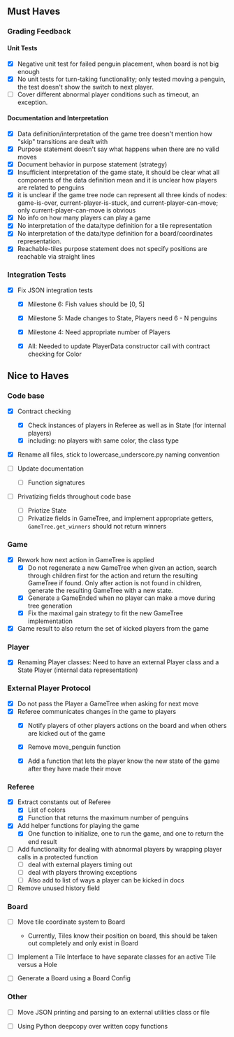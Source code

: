 ## Must Haves
### Grading Feedback

#### Unit Tests
- [X] Negative unit test for failed penguin placement, when board is not big enough
- [X] No unit tests for turn-taking functionality; only tested moving a penguin, the test doesn't show the switch to next player.  
- [ ] Cover different abnormal player conditions such as timeout, an exception. 

#### Documentation and Interpretation
- [X] Data definition/interpretation of the game tree doesn't mention how "skip" transitions are dealt with  
- [X] Purpose statement doesn't say what happens when there are no valid moves    
- [X] Document behavior in purpose statement (strategy) 
- [X] Insufficient interpretation of the game state, it should be clear what all components of the data definition mean and it is unclear how players are related to penguins  
- [X] it is unclear if the game tree node can represent all three kinds of nodes: game-is-over, current-player-is-stuck, and current-player-can-move; only current-player-can-move is obvious  
- [X] No info on how many players can play a game  
- [X] No interpretation of the data/type definition for a tile representation  
- [X] No interpretation of the data/type definition for a board/coordinates representation.  
- [X] Reachable-tiles purpose statement does not specify positions are reachable via straight lines  

### Integration Tests
- [X] Fix JSON integration tests  
  - [X] Milestone 6: Fish values should be [0, 5]
  - [X] Milestone 5: Made changes to State, Players need 6 - N penguins
  - [X] Milestone 4: Need appropriate number of Players
  - [X] All: Needed to update PlayerData constructor call with contract checking for Color


## Nice to Haves
### Code base
- [X] Contract checking  
  - [X] Check instances of players in Referee as well as in State (for internal players)
  - [X] including: no players with same color, the class type

- [X] Rename all files, stick to lowercase_underscore.py naming convention  

- [ ] Update documentation  
  - [ ] Function signatures

- [ ] Privatizing fields throughout code base
  - [ ] Priotize State
  - [ ] Privatize fields in GameTree, and implement appropriate getters, `GameTree.get_winners` should not return winners  

### Game
- [X] Rework how next action in GameTree is applied
  - [X] Do not regenerate a new GameTree when given an action, search through children first for the action and return the resulting GameTree if found. Only after action is not found in children, generate the resulting GameTree with a new state.
  - [X] Generate a GameEnded when no player can make a move during tree generation
  - [X] Fix the maximal gain strategy to fit the new GameTree implementation

- [X] Game result to also return the set of kicked players from the game

### Player
- [X] Renaming Player classes: Need to have an external Player class and a State Player (internal data representation)
### External Player Protocol
- [X] Do not pass the Player a GameTree when asking for next move
- [X] Referee communicates changes in the game to players  
  - [X] Notify players of other players actions on the board and when others are kicked out of the game
  - [X] Remove move_penguin function
  - [X] Add a function that lets the player know the new state of the game after they have made their move 


### Referee
- [X] Extract constants out of Referee
  - [X] List of colors
  - [X] Function that returns the maximum number of penguins  
  
- [X] Add helper functions for playing the game
  - [X] One function to initialize, one to run the game, and one to return the end result  
  
- [ ] Add functionality for dealing with abnormal players by wrapping player calls in a protected function
  - [ ] deal with external players timing out
  - [ ] deal with players throwing exceptions
  - [ ] Also add to list of ways a player can be kicked in docs
  
- [ ] Remove unused history field

### Board
- [ ] Move tile coordinate system to Board  
  - Currently, Tiles know their position on board, this should be taken out completely and only exist in Board  

- [ ] Implement a Tile Interface to have separate classes for an active Tile versus a Hole  
- [ ] Generate a Board using a Board Config  


### Other
- [ ] Move JSON printing and parsing to an external utilities class or file  
- [ ] Using Python deepcopy over written copy functions  

